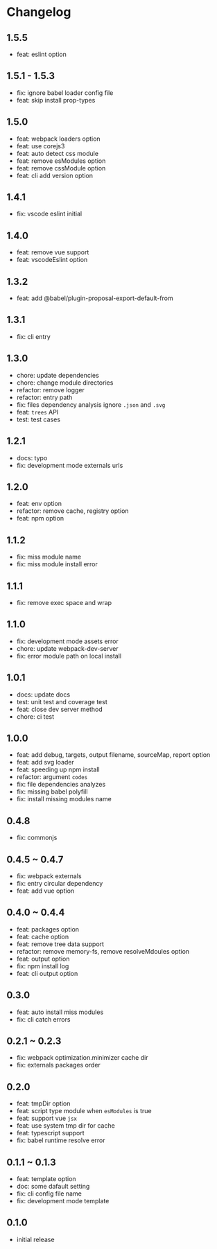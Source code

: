 # Changelog

## 1.5.5

- feat: eslint option

## 1.5.1 - 1.5.3

- fix: ignore babel loader config file
- feat: skip install prop-types

## 1.5.0

- feat: webpack loaders option
- feat: use corejs3
- feat: auto detect css module
- feat: remove esModules option
- feat: remove cssModule option
- feat: cli add version option

## 1.4.1

- fix: vscode eslint initial

## 1.4.0

- feat: remove vue support
- feat: vscodeEslint option

## 1.3.2

- feat: add @babel/plugin-proposal-export-default-from

## 1.3.1

- fix: cli entry

## 1.3.0

- chore: update dependencies
- chore: change module directories
- refactor: remove logger
- refactor: entry path
- fix: files dependency analysis ignore `.json` and `.svg`
- feat: `trees` API
- test: test cases

## 1.2.1

- docs: typo
- fix: development mode externals urls

## 1.2.0

- feat: env option
- refactor: remove cache, registry option
- feat: npm option

## 1.1.2

- fix: miss module name
- fix: miss module install error

## 1.1.1

- fix: remove exec space and wrap

## 1.1.0

- fix: development mode assets error
- chore: update webpack-dev-server
- fix: error module path on local install

## 1.0.1

- docs: update docs
- test: unit test and coverage test
- feat: close dev server method
- chore: ci test

## 1.0.0

- feat: add debug, targets, output filename, sourceMap, report option
- feat: add svg loader
- feat: speeding up npm install
- refactor: argument `codes`
- fix: file dependencies analyzes
- fix: missing babel polyfill
- fix: install missing modules name

## 0.4.8

- fix: commonjs

## 0.4.5 ~ 0.4.7

- fix: webpack externals
- fix: entry circular dependency
- feat: add vue option

## 0.4.0 ~ 0.4.4

- feat: packages option
- feat: cache option
- feat: remove tree data support
- refactor: remove memory-fs, remove resolveMdoules option
- feat: output option
- fix: npm install log
- feat: cli output option

## 0.3.0

- feat: auto install miss modules
- fix: cli catch errors

## 0.2.1 ~ 0.2.3

- fix: webpack optimization.minimizer cache dir
- fix: externals packages order

## 0.2.0

- feat: tmpDir option
- feat: script type module when `esModules` is true
- feat: support vue `jsx`
- feat: use system tmp dir for cache
- feat: typescript support
- fix: babel runtime resolve error

## 0.1.1 ~ 0.1.3

- feat: template option
- doc: some dafault setting
- fix: cli config file name
- fix: development mode template

## 0.1.0

- initial release
